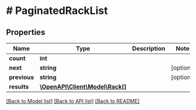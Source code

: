 # # PaginatedRackList

## Properties

Name | Type | Description | Notes
------------ | ------------- | ------------- | -------------
**count** | **int** |  |
**next** | **string** |  | [optional]
**previous** | **string** |  | [optional]
**results** | [**\OpenAPI\Client\Model\Rack[]**](Rack.md) |  |

[[Back to Model list]](../../README.md#models) [[Back to API list]](../../README.md#endpoints) [[Back to README]](../../README.md)
